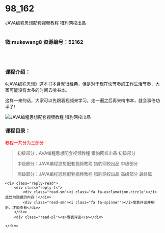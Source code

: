 # 98_162
JAVA编程思想配套视频教程 猎豹网校出品
<br/></br>
<h3>微:mukewang8 资源编号：52162</h3>
<br/></br>
<h3>课程介绍：</h3>
<p>《JAVA<a title="查看与 编程思想 相关的文章" target="_blank">编程思想</a>》这本书本身就很经典，但是对于现在快节奏的工作生活节奏，大家可能没有太多的时间去啃书本。</p>
<p>这样一来的话，大家可以先跟着视频来学习，走一遍之后再来啃书本，就会事倍功半了!</p>
<p><img src="https://www.ko996.com/wp-content/uploads/img/2017/10/1-8-300x233.png" alt="JAVA编程思想配套视频教程 猎豹网校出品"></p>
<h3>课程目录：</h3>
<p><span style="color: red;">教程一共分为三部分：</span></p>
<blockquote>
<p class="entry-title">初级部分：AVA编程思想配套视频教程 猎豹网校出品 初级部分</p>
<p class="entry-title">中级部分：JAVA编程思想配套视频教程 猎豹网校出品 中级部分</p>
<p class="entry-title">高级部分：JAVA编程思想配套视频教程 猎豹网校出品 高级部分 最终篇</p>
</blockquote>


	<div class="reply-read">
		<div class="reply-ts">
			<div class="read-sm"><i class="fa fa-exclamation-circle"></i>此处为隐藏的内容！</div>
			<div class="read-sm"><i class="fa fa-spinner"></i>发表评论并刷新，才能查看</div>
		</div>
		<div class="read-pl"><a>发表评论</a></div>
		
    </div>
